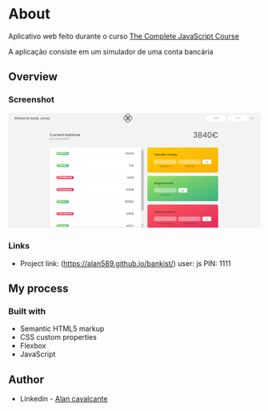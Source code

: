 # About
Aplicativo web feito durante o curso [The Complete JavaScript Course](https://www.udemy.com/course/the-complete-javascript-course/)

A aplicação consiste em um simulador de uma conta bancária

## Overview

### Screenshot

![](./screenshot.jpg)

### Links

- Project link: (https://alan589.github.io/bankist/) user: js PIN: 1111

## My process

### Built with

- Semantic HTML5 markup
- CSS custom properties
- Flexbox
- JavaScript

## Author

- Linkedin - [Alan cavalcante](https://www.linkedin.com/in/alan-cavalcante-382051206/)

